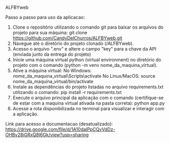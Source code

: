 ALFBYweb

Passo a passo para uso da aplicacao:

1. Clone o repositório utilizando o comando git para baixar os arquivos do projeto para sua máquina: git clone https://github.com/CandyDelChurros/ALFBYweb.git
2. Navegue até o diretório do projeto clonado (/ALFBYweb).
3. Acesso o arquivo ".env" e altere o campo "key" para a chave da API (enviada junto da entrega do projeto)
4. Inicie uma máquina virtual python (virtual environment) no diretório do projeto com o comando (python -m venv nome_da_maquina_virtual).
5. Ative a máquina virtual: 
    No Windows: nome_da_maquina_virtual\Scripts\activate
    No Linux/MacOS: source nome_da_maquina_virtual/bin/activate
6. Instale as dependências do projeto listadas no arquivo requirements.txt utilizando o comando: pip install -r requirements.txt
7. Execute o arquivo principal da aplicação com o comando (certifique-se de estar com a maquina virtual ativada na pasta correta): python app.py
8. Acesse a rota disponibilizada no terminal para visualizar e interagir com a aplicação.

Link para acesso a documentacao (desatualizado): https://drive.google.com/file/d/1A10dalPpCQvVdDz-OHBv28iGRxQ8l6Gk/view?usp=sharing
